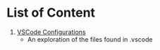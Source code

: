 # List of Content
1. [VSCode Configurations](0001.md)
    - An exploration of the files found in .vscode